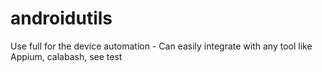 # androidutils
Use full for the device automation - Can easily integrate with any tool like Appium, calabash, see test 
